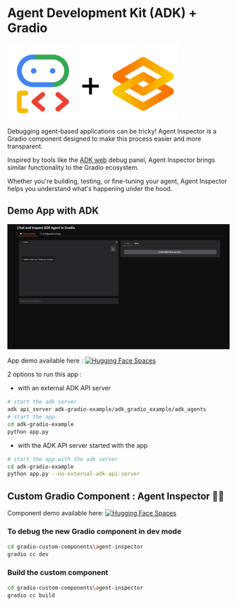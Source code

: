 # Agent Development Kit (ADK) + Gradio

![ADK + Gradio](docs/gradio_adk.png)

Debugging agent-based applications can be tricky!
Agent Inspector is a Gradio component designed to make this process easier and more transparent.

Inspired by tools like the [ADK web](https://github.com/google/adk-web) debug panel, Agent Inspector brings similar functionality to the Gradio ecosystem.

Whether you're building, testing, or fine-tuning your agent, Agent Inspector helps you understand what's happening under the hood.


## Demo App with ADK

![demo app ADK gradio](docs/demo-app-v01.gif)

App demo available here : [![Hugging Face Spaces](https://img.shields.io/badge/%F0%9F%A4%97%20Hugging%20Face-Spaces-blue)](https://huggingface.co/spaces/Agents-MCP-Hackathon/adk-gradio?logs=container)

2 options to run this app : 
- with an external ADK API server

```bash
# start the adk server
adk api_server adk-gradio-example/adk_gradio_example/adk_agents
# start the app
cd adk-gradio-example
python app.py
```

- with the ADK API server started with the app

```bash
# start the app with the adk server
cd adk-gradio-example
python app.py --no-external-adk-api-server
```

## Custom Gradio Component : Agent Inspector 🕵️‍♂️ 

Component demo available here: [![Hugging Face Spaces](https://img.shields.io/badge/%F0%9F%A4%97%20Hugging%20Face-Spaces-blue)](https://huggingface.co/spaces/Agents-MCP-Hackathon/gradio_agent_inspector)

### To debug the new Gradio component in dev mode
```bash
cd gradio-custom-components\agent-inspector
gradio cc dev
```

### Build the custom component
```bash
cd gradio-custom-components\agent-inspector
gradio cc build
```

